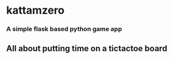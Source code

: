 # kattamzero
### A simple flask based python game app 

## All about putting time on a tictactoe board

